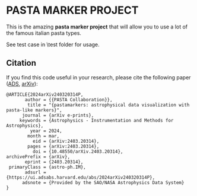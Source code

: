 # PASTA MARKER PROJECT
This is the amazing **pasta marker project** that will allow you to use a lot of the famous italian pasta types.

See test case in \test folder for usage.

## Citation

If you find this code useful in your research, please cite the following paper ([ADS](https://ui.adsabs.harvard.edu/abs/2024arXiv240320314P), [arXiv](https://arxiv.org/abs/2403.20314)):


    @ARTICLE{2024arXiv240320314P,
           author = {{PASTA Collaboration}},
            title = "{pastamarkers: astrophysical data visualization with pasta-like markers}",
          journal = {arXiv e-prints},
         keywords = {Astrophysics - Instrumentation and Methods for Astrophysics},
             year = 2024,
            month = mar,
              eid = {arXiv:2403.20314},
            pages = {arXiv:2403.20314},
              doi = {10.48550/arXiv.2403.20314},
    archivePrefix = {arXiv},
           eprint = {2403.20314},
     primaryClass = {astro-ph.IM},
           adsurl = {https://ui.adsabs.harvard.edu/abs/2024arXiv240320314P},
          adsnote = {Provided by the SAO/NASA Astrophysics Data System}
    }
